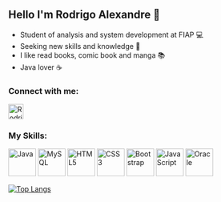 ## Hello I'm Rodrigo Alexandre 👋
- Student of analysis and system development at FIAP :computer:
- Seeking new skills and knowledge :notebook:
- I like read books, comic book and manga :books:
- Java lover :coffee:

### Connect with me:
<a href="https://www.linkedin.com/in/rodrigo-alexander/" target="_blank"> 
<img align="center" alt="Rodrigo-Linkedin" height="30" widht="40" src="https://cdn.jsdelivr.net/gh/devicons/devicon/icons/linkedin/linkedin-original.svg"></img>
</a>

### My Skills:
<img alt="Java" height="55" widht="55" src="https://cdn.jsdelivr.net/gh/devicons/devicon/icons/java/java-original-wordmark.svg" ></img>
<img alt="MySQL" height="55" widht="55" src="https://cdn.jsdelivr.net/gh/devicons/devicon/icons/mysql/mysql-original-wordmark.svg"></img>
<img alt="HTML5" height="55" widht="55" src="https://cdn.jsdelivr.net/gh/devicons/devicon/icons/html5/html5-original-wordmark.svg"></img>
<img alt="CSS3" height="55" widht="55" src="https://cdn.jsdelivr.net/gh/devicons/devicon/icons/css3/css3-original-wordmark.svg"></img>
<img alt="Bootstrap" height="55" widht="55" src="https://cdn.jsdelivr.net/gh/devicons/devicon/icons/bootstrap/bootstrap-plain-wordmark.svg"></img>
<img alt="JavaScript" height="55" widht="55" src="https://cdn.jsdelivr.net/gh/devicons/devicon/icons/javascript/javascript-original.svg"></img>
<img alt="Oracle" height="55" widht="55" src="https://cdn.jsdelivr.net/gh/devicons/devicon/icons/oracle/oracle-original.svg"></img>

[![Top Langs](https://github-readme-stats.vercel.app/api/top-langs/?username=RodrigoARDSJ&layoutlangs_count=8&theme=dark)](https://github.com/RodrigoARDSJ/github-readme-stats)


<!--
**RodrigoARDSJ/RodrigoARDSJ** is a ✨ _special_ ✨ repository because its `README.md` (this file) appears on your GitHub profile.

Here are some ideas to get you started:

- 🔭 I’m currently working on ...
- 🌱 I’m currently learning ...
- 👯 I’m looking to collaborate on ...
- 🤔 I’m looking for help with ...
- 💬 Ask me about ...
- 📫 How to reach me: ...
- 😄 Pronouns: ...
- ⚡ Fun fact: ...
-->
